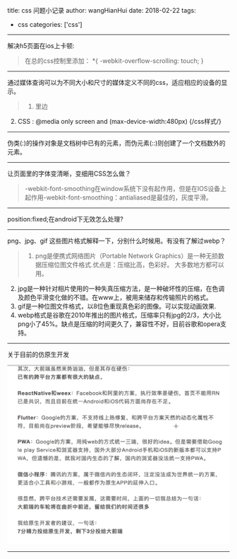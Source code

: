 title: css 问题小记录
author: wangHianHui
date: 2018-02-22 
tags:  
- css
categories: ['css']
---
解决h5页面在ios上卡顿:
> 在总的css控制里添加： *{
  -webkit-overflow-scrolling: touch;
  }

------------------------------
通过媒体查询可以为不同大小和尺寸的媒体定义不同的css，适应相应的设备的显示。
> 1. <head>里边<link rel=”stylesheet” type=”text/css” href=”xxx.css” media=”only screen and (max-device-width:480px)”>
2. CSS : @media only screen and (max-device-width:480px) {/css样式/}

------------------------------
伪类(:)的操作对象是文档树中已有的元素，而伪元素(::)则创建了一个文档数外的元素。

------------------------------
让页面里的字体变清晰，变细用CSS怎么做？
> -webkit-font-smoothing在window系统下没有起作用，但是在IOS设备上起作用-webkit-font-smoothing：antialiased是最佳的，灰度平滑。

------------------------------
position:fixed;在android下无效怎么处理?
> <meta name="viewport" content="width=device-width, initial-scale=1.0, maximum-scale=1.0, minimum-scale=1.0, user-scalable=no"/>

------------------------------
png、jpg、gif 这些图片格式解释一下，分别什么时候用。有没有了解过webp？
> 1. png是便携式网络图片（Portable Network Graphics）是一种无损数据压缩位图文件格式.优点是：压缩比高，色彩好。 大多数地方都可以用。
2. jpg是一种针对相片使用的一种失真压缩方法，是一种破坏性的压缩，在色调及颜色平滑变化做的不错。在www上，被用来储存和传输照片的格式。
3. gif是一种位图文件格式，以8位色重现真色彩的图像。可以实现动画效果.
4. webp格式是谷歌在2010年推出的图片格式，压缩率只有jpg的2/3，大小比png小了45%。缺点是压缩的时间更久了，兼容性不好，目前谷歌和opera支持。

------------------------------
关于目前的仿原生开发
<!-- more -->
 ![2018年末总结的仿原生开发的问题](/img/native.jpg "2018年末总结的仿原生开发的问题")

 ------------------------------